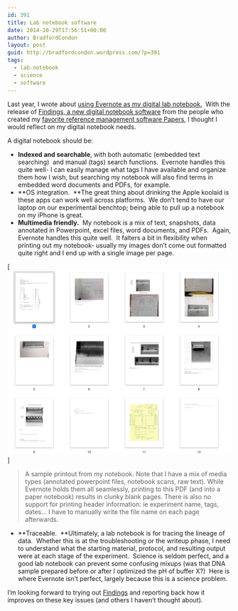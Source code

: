 ```yaml
---
id: 391
title: Lab notebook software
date: 2014-10-29T17:56:51+00:00
author: BradfordCondon
layout: post
guid: http://bradfordcondon.wordpress.com/?p=391
tags:
  - lab-notebook
  - science
  - software
---
```

Last year, I wrote about [using Evernote as my digital lab notebook.](http://bradfordcondon.wordpress.com/2013/07/18/a-digital-notebook/ "A digital notebook")  With the release of [Findings, a new digital notebook software](http://findingsapp.com/) from the people who created my [favorite reference management software Papers](http://bradfordcondon.wordpress.com/2013/07/07/papers-as-a-reference-manager/ "Papers as a reference manager"), I thought I would reflect on my digital notebook needs.

A digital notebook should be:

  * **Indexed and searchable**, with both automatic (embedded text searching)  and manual (tags) search functions.  Evernote handles this quite well- I can easily manage what tags I have available and organize them how I wish, but searching my notebook will also find terms in embedded word documents and PDFs, for example.
  * **OS integration.  **The great thing about drinking the Apple koolaid is these apps can work well across platforms.  We don&#8217;t tend to have our laptop on our experimental benchtop; being able to pull up a notebook on my iPhone is great.
  * **Multimedia friendly.**  My notebook is a mix of text, snapshots, data annotated in Powerpoint, excel files, word documents, and PDFs.  Again, Evernote handles this quite well.  It falters a bit in flexibility when printing out my notebook- usually my images don&#8217;t come out formatted quite right and I end up with a single image per page.<figure id="attachment_393" style="width: 292px" class="wp-caption aligncenter">

[<img class="wp-image-393 " src="/wp-content/uploads/2014/10/screen-shot-2014-10-29-at-11-56-28-am.png?resize=292%2C241" alt=""  sizes="(max-width: 292px) 100vw, 292px" data-recalc-dims="1" />]

>A sample printout from my notebook. Note that I have a mix of media types (annotated powerpoint files, notebook scans, raw text). While Evernote holds them all seamlessly, printing to this PDF (and into a paper notebook) results in clunky blank pages. There is also no support for printing header information: ie experiment name, tags, dates... I have to manually write the file name on each page afterwards.

  * **Traceable.  **Ultimately, a lab notebook is for tracing the lineage of data.  Whether this is at the troubleshooting or the writeup phase, I need to understand what the starting material, protocol, and resulting output were at each stage of the experiment.  Science is seldom perfect, and a good lab notebook can prevent some confusing mixups (was that DNA sample prepared before or after I optimized the pH of buffer X?)  Here is where Evernote isn&#8217;t perfect, largely because this is a science problem.

I&#8217;m looking forward to trying out [Findings](http://findingsapp.com/) and reporting back how it improves on these key issues (and others I haven&#8217;t thought about).